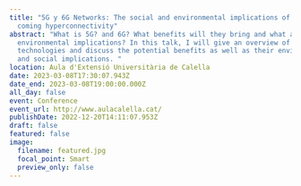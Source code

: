 ```yaml
---
title: "5G y 6G Networks: The social and environmental implications of the
  coming hyperconnectivity"
abstract: "What is 5G? and 6G? What benefits will they bring and what are their
  environmental implications? In this talk, I will give an overview of these
  technologies and discuss the potential benefits as well as their environmental
  and social implications. "
location: Aula d'Extensió Universitària de Calella
date: 2023-03-08T17:30:07.943Z
date_end: 2023-03-08T19:00:00.000Z
all_day: false
event: Conference
event_url: http://www.aulacalella.cat/
publishDate: 2022-12-20T14:11:07.953Z
draft: false
featured: false
image:
  filename: featured.jpg
  focal_point: Smart
  preview_only: false
---
```

